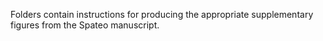 Folders contain instructions for producing the appropriate supplementary figures from the Spateo manuscript. 